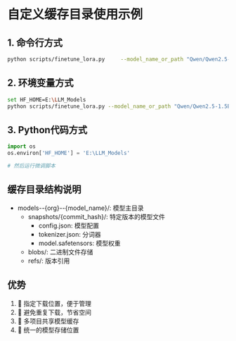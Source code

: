 
# 自定义缓存目录使用示例

## 1. 命令行方式
```bash
python scripts/finetune_lora.py     --model_name_or_path "Qwen/Qwen2.5-1.5B-Instruct"     --cache_dir "E:\LLM_Models"     --output_dir "./lora_adapters"     --num_train_epochs 1     --per_device_train_batch_size 1
```

## 2. 环境变量方式
```bash
set HF_HOME=E:\LLM_Models
python scripts/finetune_lora.py --model_name_or_path "Qwen/Qwen2.5-1.5B-Instruct"
```

## 3. Python代码方式
```python
import os
os.environ['HF_HOME'] = 'E:\LLM_Models'

# 然后运行微调脚本
```

## 缓存目录结构说明
- models--{org}--{model_name}/: 模型主目录
  - snapshots/{commit_hash}/: 特定版本的模型文件
    - config.json: 模型配置
    - tokenizer.json: 分词器
    - model.safetensors: 模型权重
  - blobs/: 二进制文件存储
  - refs/: 版本引用

## 优势
1. 🎯 指定下载位置，便于管理
2. 💾 避免重复下载，节省空间
3. 🔄 多项目共享模型缓存
4. 📁 统一的模型存储位置
